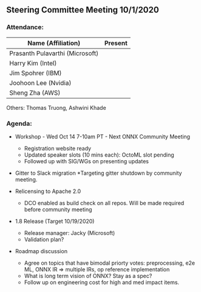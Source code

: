 ## Steering Committee Meeting 10/1/2020

### Attendance:

| Name (Affiliation)              | Present  |
| ------------------------------- | -------- |
| Prasanth Pulavarthi (Microsoft) |      |
| Harry Kim (Intel)               |      |
| Jim Spohrer (IBM)               |      |
| Joohoon Lee (Nvidia)            |      |
| Sheng Zha (AWS)                 |      |

Others: Thomas Truong, Ashwini Khade

### Agenda:

* Workshop - Wed Oct 14 7-10am PT - Next ONNX Community Meeting
  * Registration website ready
  * Updated speaker slots (10 mins each): OctoML slot pending
  * Followed up with SIG/WGs on presenting updates

* Gitter to Slack migration
  *Targeting gitter shutdown by community meeting.

* Relicensing to Apache 2.0
  * DCO enabled as build check on all repos. Will be made required before community meeting
  
* 1.8 Release (Target 10/19/2020)
  * Release manager: Jacky (Microsoft)
  * Validation plan?
  
* Roadmap discussion
  * Agree on topics that have bimodal priorty votes: preprocessing, e2e ML, ONNX IR => multiple IRs, op reference implementation
  * What is long term vision of ONNX? Stay as a spec? 
  * Follow up on engineering cost for high and med impact items. 
  


